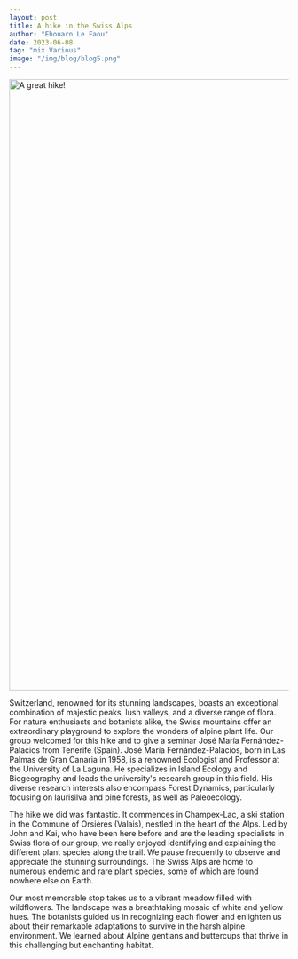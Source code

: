 ```yaml
---
layout: post
title: A hike in the Swiss Alps
author: "Ehouarn Le Faou"
date: 2023-06-08
tag: "mix Various"
image: "/img/blog/blog5.png"
---
```


<img src="/img/blog/blog5.1.jpg" alt="A great hike!" style="width:1100px;"/>

Switzerland, renowned for its stunning landscapes, boasts an exceptional combination of majestic peaks, lush valleys, and a diverse range of flora. For nature enthusiasts and botanists alike, the Swiss mountains offer an extraordinary playground to explore the wonders of alpine plant life. Our group welcomed for this hike and to give a seminar José María Fernández-Palacios from Tenerife (Spain). José María Fernández-Palacios, born in Las Palmas de Gran Canaria in 1958, is a renowned Ecologist and Professor at the University of La Laguna. He specializes in Island Ecology and Biogeography and leads the university's research group in this field. His diverse research interests also encompass Forest Dynamics, particularly focusing on laurisilva and pine forests, as well as Paleoecology.

The hike we did was fantastic. It commences in Champex-Lac, a ski station in the Commune of Orsières (Valais), nestled in the heart of the Alps. Led by John and Kai, who have been here before and are the leading specialists in Swiss flora of our group, we really enjoyed identifying and explaining the different plant species along the trail. We pause frequently to observe and appreciate the stunning surroundings. The Swiss Alps are home to numerous endemic and rare plant species, some of which are found nowhere else on Earth.

Our most memorable stop takes us to a vibrant meadow filled with wildflowers. The landscape was a breathtaking mosaic of white and yellow hues. The botanists guided us in recognizing each flower and enlighten us about their remarkable adaptations to survive in the harsh alpine environment. We learned about Alpine gentians and buttercups that thrive in this challenging but enchanting habitat.


